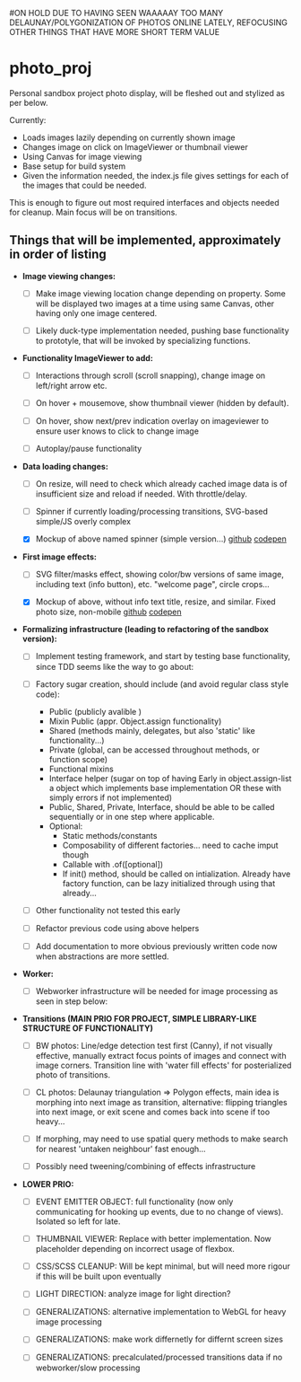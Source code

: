 #ON HOLD DUE TO HAVING SEEN WAAAAAY TOO MANY DELAUNAY/POLYGONIZATION OF PHOTOS ONLINE LATELY, REFOCUSING OTHER THINGS THAT HAVE MORE SHORT TERM VALUE

# photo_proj

Personal sandbox project photo display, will be fleshed out and stylized as per below.

Currently:
- Loads images lazily depending on currently shown image
- Changes image on click on ImageViewer or thumbnail viewer
- Using Canvas for image viewing
- Base setup for build system
- Given the information needed, the index.js file gives settings for each of the images that could be needed.

This is enough to figure out most required interfaces and objects needed for cleanup. Main focus will be on transitions.

## Things that will be implemented, approximately in order of listing
- **Image viewing changes:**

	- [ ] Make image viewing location change depending on property. Some will be displayed two images at a time using same Canvas, other having only one image centered.

	- [ ] Likely duck-type implementation needed, pushing base functionality to prototyle, that will be invoked by specializing functions.

- **Functionality ImageViewer to add:**

	- [ ] Interactions through scroll (scroll snapping), change image on left/right arrow etc.

	- [ ] On hover + mousemove, show thumbnail viewer (hidden by default).

	- [ ] On hover, show next/prev indication overlay on imageviewer to ensure user knows to click to change image

	- [ ] Autoplay/pause functionality

- **Data loading changes:**

	- [ ] On resize, will need to check which already cached image data is of insufficient size and reload if needed. With throttle/delay.

	- [ ] Spinner if currently loading/processing transitions, SVG-based simple/JS overly complex

	- [x] Mockup of above named spinner (simple version...)
	 [github](https://github.com/Tille88/cheap_spinner) [codepen](https://codepen.io/jonastillman/full/RePVWN/)

- **First image effects:**

	- [ ] SVG filter/masks effect, showing color/bw versions of same image, including text (info button), etc. "welcome page", circle crops...

	-	[x] Mockup of above, without info text title, resize, and similar. Fixed photo size, non-mobile [github](https://github.com/Tille88/photo_startpage) [codepen](https://codepen.io/jonastillman/full/WgBoOQ/)

- **Formalizing infrastructure (leading to refactoring of the sandbox version):**

	- [ ] Implement testing framework, and start by testing base functionality, since TDD seems like the way to go about:

	- [ ] Factory sugar creation, should include (and avoid regular class style code):
		- Public (publicly avalible )
		- Mixin Public (appr. Object.assign functionality)
		- Shared (methods mainly, delegates, but also 'static' like functionality...)
		- Private (global, can be accessed throughout methods, or function scope)
		- Functional mixins
		- Interface helper (sugar on top of having Early in object.assign-list a object which implements base implementation OR these with simply errors if not implemented)
		- Public, Shared, Private, Interface, should be able to be called sequentially or in one step where applicable.
		- Optional:
			- Static methods/constants
			- Composability of different factories... need to cache imput though
			- Callable with .of([optional])
			- If init() method, should be called on intialization. Already have factory function, can be lazy initialized through using that already...

	- [ ] Other functionality not tested this early

	- [ ] Refactor previous code using above helpers

	- [ ] Add documentation to more obvious previously written code now when abstractions are more settled.

- **Worker:**

	- [ ] Webworker infrastructure will be needed for image processing as seen in step below:

- **Transitions (MAIN PRIO FOR PROJECT, SIMPLE LIBRARY-LIKE STRUCTURE OF FUNCTIONALITY)**

	- [ ] BW photos: Line/edge detection test first (Canny), if not visually effective, manually extract focus points of images and connect with image corners. Transition line with 'water fill effects' for posterialized photo of transitions.

	- [ ] CL photos: Delaunay triangulation => Polygon effects, main idea is morphing into next image as transition, alternative: flipping triangles into next image, or exit scene and comes back into scene if too heavy...

	- [ ] If morphing, may need to use spatial query methods to make search for nearest 'untaken neighbour' fast enough...

	- [ ] Possibly need tweening/combining of effects infrastructure

- **LOWER PRIO:**

	- [ ] EVENT EMITTER OBJECT: full functionality (now only communicating for hooking up events, due to no change of views). Isolated so left for late.

	- [ ] THUMBNAIL VIEWER: Replace with better implementation. Now placeholder depending on incorrect usage of flexbox.

	- [ ] CSS/SCSS CLEANUP: Will be kept minimal, but will need more rigour if this will be built upon eventually

	- [ ] LIGHT DIRECTION: analyze image for light direction?

	- [ ] GENERALIZATIONS: alternative implementation to WebGL for heavy image processing

	- [ ] GENERALIZATIONS: make work differnetly for differnt screen sizes

	- [ ] GENERALIZATIONS: precalculated/processed transitions data if no webworker/slow processing
